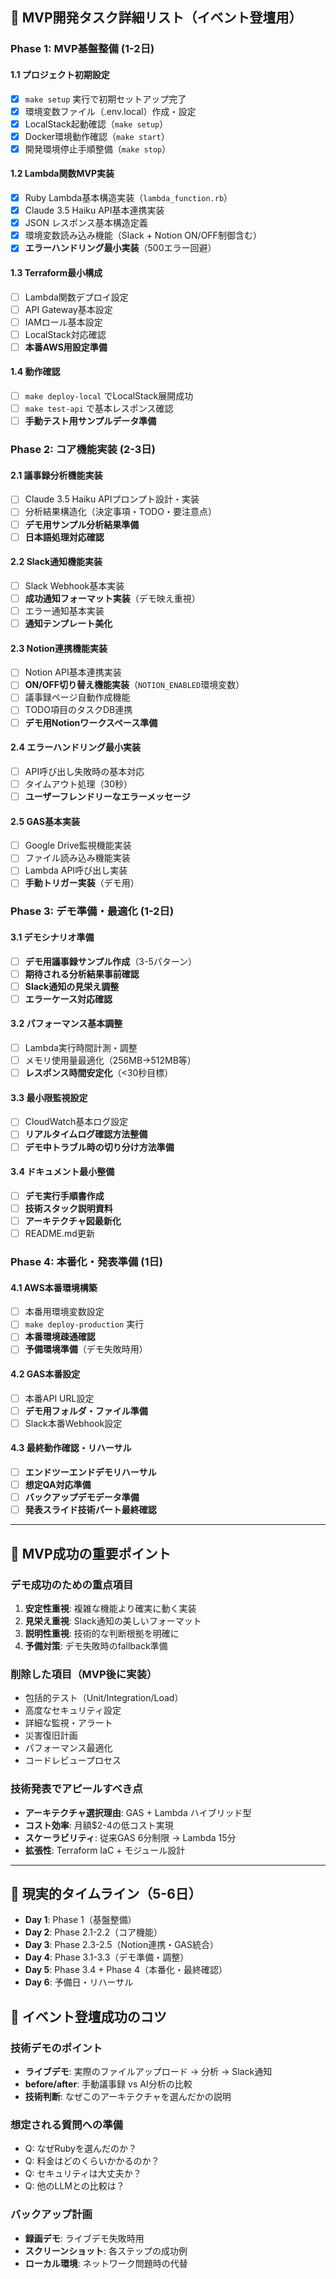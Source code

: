 ## 🎯 MVP開発タスク詳細リスト（イベント登壇用）

### **Phase 1: MVP基盤整備 (1-2日)**

#### 1.1 プロジェクト初期設定
- [x] `make setup` 実行で初期セットアップ完了
- [x] 環境変数ファイル（.env.local）作成・設定
- [x] LocalStack起動確認（`make setup`）
- [x] Docker環境動作確認（`make start`）
- [x] 開発環境停止手順整備（`make stop`）

#### 1.2 Lambda関数MVP実装
- [x] Ruby Lambda基本構造実装（`lambda_function.rb`）
- [x] Claude 3.5 Haiku API基本連携実装
- [x] JSON レスポンス基本構造定義
- [x] 環境変数読み込み機能（Slack + Notion ON/OFF制御含む）
- [x] **エラーハンドリング最小実装**（500エラー回避）

#### 1.3 Terraform最小構成
- [ ] Lambda関数デプロイ設定
- [ ] API Gateway基本設定
- [ ] IAMロール基本設定
- [ ] LocalStack対応確認
- [ ] **本番AWS用設定準備**

#### 1.4 動作確認
- [ ] `make deploy-local` でLocalStack展開成功
- [ ] `make test-api` で基本レスポンス確認
- [ ] **手動テスト用サンプルデータ準備**

### **Phase 2: コア機能実装 (2-3日)**

#### 2.1 議事録分析機能実装
- [ ] Claude 3.5 Haiku APIプロンプト設計・実装
- [ ] 分析結果構造化（決定事項・TODO・要注意点）
- [ ] **デモ用サンプル分析結果準備**
- [ ] **日本語処理対応確認**

#### 2.2 Slack通知機能実装
- [ ] Slack Webhook基本実装
- [ ] **成功通知フォーマット実装**（デモ映え重視）
- [ ] エラー通知基本実装
- [ ] **通知テンプレート美化**

#### 2.3 Notion連携機能実装
- [ ] Notion API基本連携実装
- [ ] **ON/OFF切り替え機能実装**（`NOTION_ENABLED`環境変数）
- [ ] 議事録ページ自動作成機能
- [ ] TODO項目のタスクDB連携
- [ ] **デモ用Notionワークスペース準備**

#### 2.4 エラーハンドリング最小実装
- [ ] API呼び出し失敗時の基本対応
- [ ] タイムアウト処理（30秒）
- [ ] **ユーザーフレンドリーなエラーメッセージ**

#### 2.5 GAS基本実装
- [ ] Google Drive監視機能実装
- [ ] ファイル読み込み機能実装
- [ ] Lambda API呼び出し実装
- [ ] **手動トリガー実装**（デモ用）

### **Phase 3: デモ準備・最適化 (1-2日)**

#### 3.1 デモシナリオ準備
- [ ] **デモ用議事録サンプル作成**（3-5パターン）
- [ ] **期待される分析結果事前確認**
- [ ] **Slack通知の見栄え調整**
- [ ] **エラーケース対応確認**

#### 3.2 パフォーマンス基本調整
- [ ] Lambda実行時間計測・調整
- [ ] メモリ使用量最適化（256MB→512MB等）
- [ ] **レスポンス時間安定化**（<30秒目標）

#### 3.3 最小限監視設定
- [ ] CloudWatch基本ログ設定
- [ ] **リアルタイムログ確認方法整備**
- [ ] **デモ中トラブル時の切り分け方法準備**

#### 3.4 ドキュメント最小整備
- [ ] **デモ実行手順書作成**
- [ ] **技術スタック説明資料**
- [ ] **アーキテクチャ図最新化**
- [ ] README.md更新

### **Phase 4: 本番化・発表準備 (1日)**

#### 4.1 AWS本番環境構築
- [ ] 本番用環境変数設定
- [ ] `make deploy-production` 実行
- [ ] **本番環境疎通確認**
- [ ] **予備環境準備**（デモ失敗時用）

#### 4.2 GAS本番設定
- [ ] 本番API URL設定
- [ ] **デモ用フォルダ・ファイル準備**
- [ ] Slack本番Webhook設定

#### 4.3 最終動作確認・リハーサル
- [ ] **エンドツーエンドデモリハーサル**
- [ ] **想定QA対応準備**
- [ ] **バックアップデモデータ準備**
- [ ] **発表スライド技術パート最終確認**

---

## 🎯 **MVP成功の重要ポイント**

### **デモ成功のための重点項目**
1. **安定性重視**: 複雑な機能より確実に動く実装
2. **見栄え重視**: Slack通知の美しいフォーマット
3. **説明性重視**: 技術的な判断根拠を明確に
4. **予備対策**: デモ失敗時のfallback準備

### **削除した項目（MVP後に実装）**
- 包括的テスト（Unit/Integration/Load）
- 高度なセキュリティ設定
- 詳細な監視・アラート
- 災害復旧計画
- パフォーマンス最適化
- コードレビュープロセス

### **技術発表でアピールすべき点**
- **アーキテクチャ選択理由**: GAS + Lambda ハイブリッド型
- **コスト効率**: 月額$2-4の低コスト実現
- **スケーラビリティ**: 従来GAS 6分制限 → Lambda 15分
- **拡張性**: Terraform IaC + モジュール設計

---

## 📅 **現実的タイムライン（5-6日）**

- **Day 1**: Phase 1（基盤整備）
- **Day 2**: Phase 2.1-2.2（コア機能）
- **Day 3**: Phase 2.3-2.5（Notion連携・GAS統合）
- **Day 4**: Phase 3.1-3.3（デモ準備・調整）
- **Day 5**: Phase 3.4 + Phase 4（本番化・最終確認）
- **Day 6**: 予備日・リハーサル

## 🎤 **イベント登壇成功のコツ**

### **技術デモのポイント**
- **ライブデモ**: 実際のファイルアップロード → 分析 → Slack通知
- **before/after**: 手動議事録 vs AI分析の比較
- **技術判断**: なぜこのアーキテクチャを選んだかの説明

### **想定される質問への準備**
- Q: なぜRubyを選んだのか？
- Q: 料金はどのくらいかかるのか？
- Q: セキュリティは大丈夫か？
- Q: 他のLLMとの比較は？

### **バックアップ計画**
- **録画デモ**: ライブデモ失敗時用
- **スクリーンショット**: 各ステップの成功例
- **ローカル環境**: ネットワーク問題時の代替
